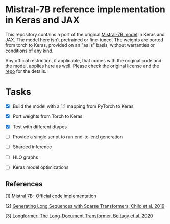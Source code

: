 # Mistral-7B reference implementation in Keras and JAX

This repository contains a port of the original [Mistral-7B model](https://github.com/mistralai/mistral-src/tree/main?tab=readme-ov-file) in Keras and JAX. The model here isn't pretrained or fine-tuned. The weights are ported from torch to Keras, provided on an "as is" basis, without warranties or conditions of any kind.

Any official restriction, if applicable, that comes with the original code and the model, applies here as well. Please check the original license and the [repo](https://github.com/mistralai/mistral-src/tree/main?tab=readme-ov-file) for the details.


# Tasks

- [x] Build the model with a 1:1 mapping from PyTorch to Keras
- [x] Port weights from Torch to Keras
- [x] Test with different dtypes
- [ ] Provide a single script to run end-to-end generation
- [ ] Sharded inference
- [ ] HLO graphs
- [ ] Keras model optimizations


## References

[1] [Mistral 7B- Official code implementation](https://github.com/mistralai/mistral-src/tree/main?tab=readme-ov-file)

[2] [Generating Long Sequences with Sparse Transformers, Child et al. 2019](https://arxiv.org/pdf/1904.10509.pdf)

[3] [Longformer: The Long-Document Transformer, Beltagy et al. 2020](https://arxiv.org/pdf/2004.05150v2.pdf)
